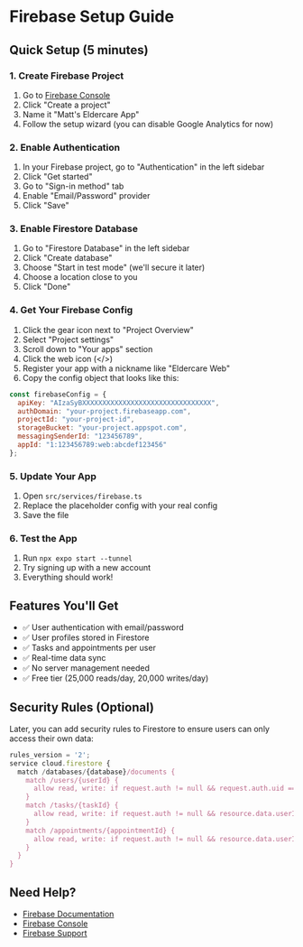 # Firebase Setup Guide

## Quick Setup (5 minutes)

### 1. Create Firebase Project
1. Go to [Firebase Console](https://console.firebase.google.com/)
2. Click "Create a project"
3. Name it "Matt's Eldercare App"
4. Follow the setup wizard (you can disable Google Analytics for now)

### 2. Enable Authentication
1. In your Firebase project, go to "Authentication" in the left sidebar
2. Click "Get started"
3. Go to "Sign-in method" tab
4. Enable "Email/Password" provider
5. Click "Save"

### 3. Enable Firestore Database
1. Go to "Firestore Database" in the left sidebar
2. Click "Create database"
3. Choose "Start in test mode" (we'll secure it later)
4. Choose a location close to you
5. Click "Done"

### 4. Get Your Firebase Config
1. Click the gear icon next to "Project Overview"
2. Select "Project settings"
3. Scroll down to "Your apps" section
4. Click the web icon (</>)
5. Register your app with a nickname like "Eldercare Web"
6. Copy the config object that looks like this:

```javascript
const firebaseConfig = {
  apiKey: "AIzaSyBXXXXXXXXXXXXXXXXXXXXXXXXXXXXXXXX",
  authDomain: "your-project.firebaseapp.com",
  projectId: "your-project-id",
  storageBucket: "your-project.appspot.com",
  messagingSenderId: "123456789",
  appId: "1:123456789:web:abcdef123456"
};
```

### 5. Update Your App
1. Open `src/services/firebase.ts`
2. Replace the placeholder config with your real config
3. Save the file

### 6. Test the App
1. Run `npx expo start --tunnel`
2. Try signing up with a new account
3. Everything should work!

## Features You'll Get
- ✅ User authentication with email/password
- ✅ User profiles stored in Firestore
- ✅ Tasks and appointments per user
- ✅ Real-time data sync
- ✅ No server management needed
- ✅ Free tier (25,000 reads/day, 20,000 writes/day)

## Security Rules (Optional)
Later, you can add security rules to Firestore to ensure users can only access their own data:

```javascript
rules_version = '2';
service cloud.firestore {
  match /databases/{database}/documents {
    match /users/{userId} {
      allow read, write: if request.auth != null && request.auth.uid == userId;
    }
    match /tasks/{taskId} {
      allow read, write: if request.auth != null && resource.data.userId == request.auth.uid;
    }
    match /appointments/{appointmentId} {
      allow read, write: if request.auth != null && resource.data.userId == request.auth.uid;
    }
  }
}
```

## Need Help?
- [Firebase Documentation](https://firebase.google.com/docs)
- [Firebase Console](https://console.firebase.google.com/)
- [Firebase Support](https://firebase.google.com/support)
